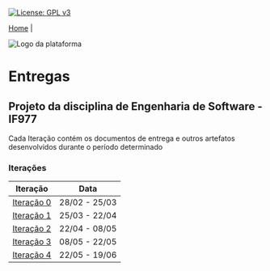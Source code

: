 [![License: GPL v3](https://img.shields.io/badge/License-GPLv3-blue.svg)](https://www.gnu.org/licenses/gpl-3.0)



[Home](https://github.com/aplneto/medmapper) |


![Logo da plataforma](
https://raw.githubusercontent.com/aplneto/projeto_ES/master/docs/idv/logotmp200x200.png
"Logo do Projeto")

# Entregas
## Projeto da disciplina de Engenharia de Software - IF977

Cada Iteração contém os documentos de entrega e outros artefatos desenvolvidos durante o período determinado

### Iterações
| Iteração | Data | 
|----------|----------|
|[Iteração 0](/docs/iteration0/iteration0.md) | 28/02 - 25/03 | 
|[Iteração 1](/docs/iteration1/iteration1.md) | 25/03 - 22/04 |
|[Iteração 2](/docs/iteration2/iteration2.md) | 22/04 - 08/05 |
|[Iteração 3](/docs/iteration3/iteration3.md) | 08/05 - 22/05 |
|[Iteração 4](/docs/iterations.md) | 22/05 - 19/06 |
 
